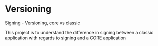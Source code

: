 # Versioning
Signing - Versioning, core vs classic

This project is to understand the difference in signing between a classic application with regards to signing and a CORE application
